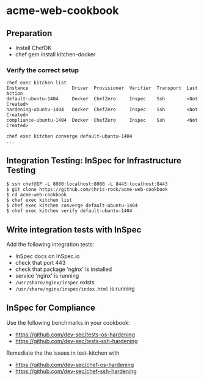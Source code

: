 # acme-web-cookbook

## Preparation

- Install ChefDK
- chef gem install kitchen-docker

### Verify the correct setup

```
chef exec kitchen list
Instance                Driver  Provisioner  Verifier  Transport  Last Action
default-ubuntu-1404     Docker  ChefZero     Inspec    Ssh        <Not Created>
hardening-ubuntu-1404   Docker  ChefZero     Inspec    Ssh        <Not Created>
compliance-ubuntu-1404  Docker  ChefZero     Inspec    Ssh        <Not Created>
```

```
chef exec kitchen converge default-ubuntu-1404
...
```

## Integration Testing: InSpec for Infrastructure Testing

```
$ ssh chef@IP -L 8080:localhost:8080 -L 8443:localhost:8443
$ git clone https://github.com/chris-rock/acme-web-cookbook
$ cd acme-web-cookbook
$ chef exec kitchen list
$ chef exec kitchen converge default-ubuntu-1404
$ chef exec kitchen verify default-ubuntu-1404
```

## Write integration tests with InSpec

Add the following integration tests:

  - InSpec docs on InSpec.io
  - check that port 443
  - check that package 'nginx' is installed
  - service 'nginx' is running
  - `/usr/share/nginx/inspec` exists
  - `/usr/share/nginx/inspec/index.html` is running

## InSpec for Compliance

Use the following benchmarks in your cookbook:
- https://github.com/dev-sec/tests-os-hardening
- https://github.com/dev-sec/tests-ssh-hardening

Remediate the the issues in test-kitchen with
- https://github.com/dev-sec/chef-os-hardening
- https://github.com/dev-sec/chef-ssh-hardening
